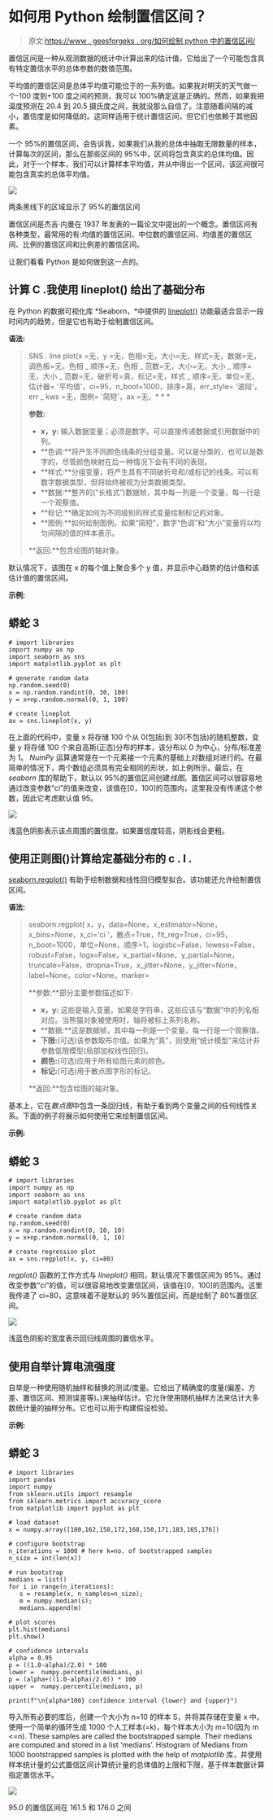 # 如何用 Python 绘制置信区间？

> 原文:[https://www . geesforgeks . org/如何绘制 python 中的置信区间/](https://www.geeksforgeeks.org/how-to-plot-a-confidence-interval-in-python/)

置信区间是一种从观测数据的统计中计算出来的估计值，它给出了一个可能包含具有特定置信水平的总体参数的数值范围。

平均值的置信区间是总体平均值可能位于的一系列值。如果我对明天的天气做一个-100 度到+100 度之间的预测，我可以 100%确定这是正确的。然而，如果我把温度预测在 20.4 到 20.5 摄氏度之间，我就没那么自信了。注意随着间隔的减小，置信度是如何降低的。这同样适用于统计置信区间，但它们也依赖于其他因素。

一个 95%的置信区间，会告诉我，如果我们从我的总体中抽取无限数量的样本，计算每次的区间，那么在那些区间的 95%中，区间将包含真实的总体均值。因此，对于一个样本，我们可以计算样本平均值，并从中得出一个区间，该区间很可能包含真实的总体平均值。

![](img/8859fbd986183a0af2e06a95d9ec3006.png)

两条黑线下的区域显示了 95%的置信区间

置信区间是杰吉·内曼在 1937 年发表的一篇论文中提出的一个概念。置信区间有各种类型，最常用的有:均值的置信区间、中位数的置信区间、均值差的置信区间、比例的置信区间和比例差的置信区间。

让我们看看 Python 是如何做到这一点的。

## **计算 C .我使用 lineplot()** 给出了基础分布

在 Python 的数据可视化库 *Seaborn，*中提供的 [lineplot()](https://www.geeksforgeeks.org/seaborn-lineplot-method-in-python/) 功能最适合显示一段时间内的趋势，但是它也有助于绘制置信区间。

**语法:**

> SNS . line plot(x =无，y =无，色相=无，大小=无，样式=无，数据=无，调色板=无，色相 _ 顺序=无，色相 _ 范数=无，大小=无，大小 _ 顺序=无，大小 _ 范数=无，破折号=真，标记=无，样式 _ 顺序=无，单位=无，估计器= '平均值'，ci=95，n_boot=1000，排序=真，err_style= '波段'，err _ kws =无，图例= '简短'，ax =无，* * *
> 
> **参数:**
> 
> *   **x，y:** 输入数据变量；必须是数字。可以直接传递数据或引用数据中的列。
> *   **色调:**将产生不同颜色线条的分组变量。可以是分类的，也可以是数字的，尽管颜色映射在后一种情况下会有不同的表现。
> *   **样式:**分组变量，将产生具有不同破折号和/或标记的线条。可以有数字数据类型，但将始终被视为分类数据类型。
> *   **数据:**整齐的(“长格式”)数据帧，其中每一列是一个变量，每一行是一个观察值。
> *   **标记:**确定如何为不同级别的样式变量绘制标记的对象。
> *   **图例:**如何绘制图例。如果“简短”，数字“色调”和“大小”变量将以均匀间隔的值的样本表示。
> 
> **返回:**包含绘图的轴对象。

默认情况下，该图在 x 的每个值上聚合多个 y 值，并显示中心趋势的估计值和该估计值的置信区间。

**示例:**

## 蟒蛇 3

```
# import libraries
import numpy as np
import seaborn as sns
import matplotlib.pyplot as plt

# generate random data
np.random.seed(0)
x = np.random.randint(0, 30, 100)
y = x+np.random.normal(0, 1, 100)

# create lineplot
ax = sns.lineplot(x, y)
```

在上面的代码中，变量 x 将存储 100 个从 0(包括)到 30(不包括)的随机整数，变量 y 将存储 100 个来自高斯(正态)分布的样本，该分布以 0 为中心，分布/标准差为 1。 *NumPy* 运算通常是在一个元素接一个元素的基础上对数组对进行的。在最简单的情况下，两个数组必须具有完全相同的形状，如上例所示。最后，在 *seaborn* 库的帮助下，默认以 95%的置信区间创建*线图*。置信区间可以很容易地通过改变参数“ci”的值来改变，该值在[0，100]的范围内，这里我没有传递这个参数，因此它考虑默认值 95。

![](img/50757091b0fc176333be775c37a66637.png)

浅蓝色阴影表示该点周围的置信度。如果置信度较高，阴影线会更粗。

## **使用正则图()计算给定基础分布的 c . I .**

[seaborn.regplot()](https://www.geeksforgeeks.org/python-seaborn-regplot-method/) 有助于绘制数据和线性回归模型拟合。该功能还允许绘制置信区间。

**语法:**

> seaborn.regplot( x，y，data=None，x_estimator=None，x_bins=None，x_ci='ci '，散点=True，fit_reg=True，ci=95，n_boot=1000，单位=None，顺序=1，logistic=False，lowess=False，robust=False，logx=False，x_partial=None，y_partial=None，truncate=False，dropna=True，x_jitter=None，y_jitter=None，label=None，color=None，marker=
> 
> **参数:**部分主要参数描述如下:
> 
> *   **x，y:** 这些是输入变量。如果是字符串，这些应该与“数据”中的列名相对应。当熊猫对象被使用时，轴将被标上系列名称。
> *   **数据:**这是数据帧，其中每一列是一个变量，每一行是一个观察值。
> *   **下限:**(可选)该参数取布尔值。如果为“真”，则使用“统计模型”来估计非参数低限模型(局部加权线性回归)。
> *   **颜色:**(可选)应用于所有绘图元素的颜色。
> *   **标记:**(可选)用于散点图字形的标记。
> 
> **返回:**包含绘图的轴对象。

基本上，它在*散点图*中包含一条回归线，有助于看到两个变量之间的任何线性关系。下面的例子将展示如何使用它来绘制置信区间。

**示例:**

## 蟒蛇 3

```
# import libraries
import numpy as np
import seaborn as sns
import matplotlib.pyplot as plt

# create random data
np.random.seed(0)
x = np.random.randint(0, 10, 10)
y = x+np.random.normal(0, 1, 10)

# create regression plot
ax = sns.regplot(x, y, ci=80)
```

*regplot()* 函数的工作方式与 *lineplot()* 相同，默认情况下置信区间为 95%。通过改变参数“ci”的值，可以很容易地改变置信区间，该值在[0，100]的范围内。这里我传递了 ci=80，这意味着不是默认的 95%置信区间，而是绘制了 80%置信区间。

![](img/0947efe669b31111d3d9e0e2c9809b11.png)

浅蓝色阴影的宽度表示回归线周围的置信水平。

## **使用自举计算电流强度**

自举是一种使用随机抽样和替换的测试/度量。它给出了精确度的度量(偏差、方差、置信区间、预测误差等)。)来抽样估计。它允许使用随机抽样方法来估计大多数统计量的抽样分布。它也可以用于构建假设检验。

**示例:**

## 蟒蛇 3

```
# import libraries
import pandas
import numpy
from sklearn.utils import resample
from sklearn.metrics import accuracy_score
from matplotlib import pyplot as plt

# load dataset
x = numpy.array([180,162,158,172,168,150,171,183,165,176])

# configure bootstrap
n_iterations = 1000 # here k=no. of bootstrapped samples
n_size = int(len(x))

# run bootstrap
medians = list()
for i in range(n_iterations):
   s = resample(x, n_samples=n_size);
   m = numpy.median(s);
   medians.append(m)

# plot scores
plt.hist(medians)
plt.show()

# confidence intervals
alpha = 0.95
p = ((1.0-alpha)/2.0) * 100
lower =  numpy.percentile(medians, p)
p = (alpha+((1.0-alpha)/2.0)) * 100
upper =  numpy.percentile(medians, p)

print(f"\n{alpha*100} confidence interval {lower} and {upper}")
```

导入所有必要的库后，创建一个大小为 n=10 的样本 S，并将其存储在变量 x 中。使用一个简单的循环生成 1000 个人工样本(=k)，每个样本大小为 m=10(因为 m <=n). These samples are called the bootstrapped sample. Their medians are computed and stored in a list ‘medians’. Histogram of Medians from 1000 bootstrapped samples is plotted with the help of *matplotlib* 库，并使用样本统计量的公式置信区间计算统计量的总体值的上限和下限，基于样本数据计算指定置信水平。

![](img/cb73c5a6fa2a397f6ff2b3493251b450.png)

95.0 的置信区间在 161.5 和 176.0 之间